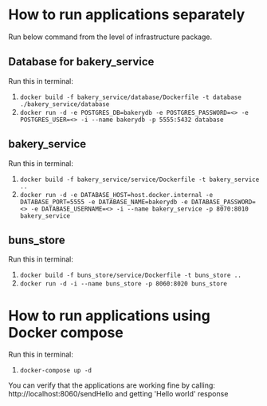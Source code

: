 # How to run applications separately
Run below command from the level of infrastructure package.

## Database for bakery_service
Run this in terminal: </br>
1. `docker build -f bakery_service/database/Dockerfile -t database ./bakery_service/database` </br>
2. `docker run -d -e POSTGRES_DB=bakerydb -e POSTGRES_PASSWORD=<> -e POSTGRES_USER=<> -i --name bakerydb -p 5555:5432 database`

## bakery_service
Run this in terminal: </br>
1. `docker build -f bakery_service/service/Dockerfile -t bakery_service .. ` </br>
2. `docker run -d -e DATABASE_HOST=host.docker.internal -e DATABASE_PORT=5555 -e DATABASE_NAME=bakerydb -e DATABASE_PASSWORD=<>
-e DATABASE_USERNAME=<> -i --name bakery_service -p 8070:8010 bakery_service`

## buns_store
Run this in terminal: </br>
1. `docker build -f buns_store/service/Dockerfile -t buns_store ..`  </br>
2. `docker run -d -i --name buns_store -p 8060:8020 buns_store`


# How to run applications using Docker compose
Run this in terminal: </br> 
1. `docker-compose up -d`  </br>

You can verify that the applications are working fine by calling: http://localhost:8060/sendHello and getting 'Hello world' response
